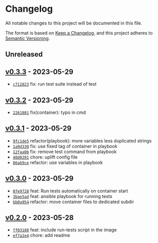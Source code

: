 # Changelog

All notable changes to this project will be documented in this file.

The format is based on [Keep a Changelog](https://keepachangelog.com/en/1.0.0/), and this project adheres to [Semantic Versioning](https://semver.org/spec/v2.0.0.html).

## Unreleased

## [v0.3.3](https://github.com/szyminson/ctr-tools-test/releases/tag/v0.3.3) - 2023-05-29

- [`c712823`](https://github.com/szyminson/ctr-tools-test/commit/c712823cec43d4a675a25a9946c5dd67c848c46a) fix: run test suite instead of test

## [v0.3.2](https://github.com/szyminson/ctr-tools-test/releases/tag/v0.3.2) - 2023-05-29

- [`2261801`](https://github.com/szyminson/ctr-tools-test/commit/22618018804640f437d577fce6de4d8daa855054) fix(container): typo in cmd

## [v0.3.1](https://github.com/szyminson/ctr-tools-test/releases/tag/v0.3.1) - 2023-05-29

- [`9fc1de5`](https://github.com/szyminson/ctr-tools-test/commit/9fc1de5975d6f64b1c7095efaf412a3267ee9b59) refactor(playbook): more variables less duplicated strings
- [`1a9d330`](https://github.com/szyminson/ctr-tools-test/commit/1a9d330a626b0985f0d661e6e4217ebbfbd533f4) fix: use fixed tag of container in playbook
- [`12faa0b`](https://github.com/szyminson/ctr-tools-test/commit/12faa0b0b34079cc1c3bc8953177ef8e123ed3ed) fix: remove test command from playbook
- [`40d0201`](https://github.com/szyminson/ctr-tools-test/commit/40d0201b0a819d5ce22b4f4540ad1a7589118232) chore: uplift config file
- [`86ab9ce`](https://github.com/szyminson/ctr-tools-test/commit/86ab9ce590e3ebf724c9115dcb3e6c843033a260) refactor: use variables in playbook

## [v0.3.0](https://github.com/szyminson/ctr-tools-test/releases/tag/v0.3.0) - 2023-05-29

- [`07e9728`](https://github.com/szyminson/ctr-tools-test/commit/07e9728e3ef5d6d74ae9e51fe9fe204dbc031b2d) feat: Run tests automatically on container start
- [`3bae5ad`](https://github.com/szyminson/ctr-tools-test/commit/3bae5ad97bc7bd92dacd24cebac6e51ffcbd2c01) feat: ansible playbook for running tests
- [`bb0a954`](https://github.com/szyminson/ctr-tools-test/commit/bb0a954f19877472bcea2a8c60ee5e34a62194a9) refactor: move container files to dedicated subdir

## [v0.2.0](https://github.com/szyminson/ctr-tools-test/releases/tag/v0.2.0) - 2023-05-28

- [`ff03188`](https://github.com/szyminson/ctr-tools-test/commit/ff03188a81707f2357be539ec69f143f7ec6fce7) feat: include run-tests script in the image
- [`ef7a1e4`](https://github.com/szyminson/ctr-tools-test/commit/ef7a1e4e9b53f21361d4d123ded3a2748f680557) chore: add readme
